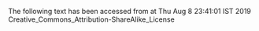 The following text has been accessed from at Thu Aug 8 23:41:01 IST 2019
Creative_Commons_Attribution-ShareAlike_License
